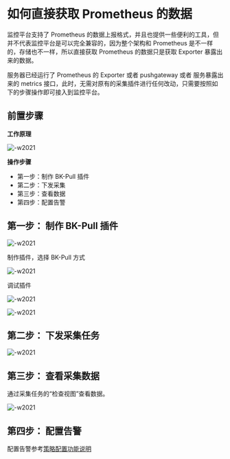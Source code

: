 # 如何直接获取 Prometheus 的数据

监控平台支持了 Prometheus 的数据上报格式，并且也提供一些便利的工具，但并不代表监控平台是可以完全兼容的，因为整个架构和 Prometheus 是不一样的，存储也不一样，所以直接获取 Prometheus 的数据只是获取 Exporter 暴露出来的数据。

服务器已经运行了 Prometheus 的 Exporter 或者 pushgateway 或者 服务暴露出来的 metrics 接口，此时，无需对原有的采集插件进行任何改动，只需要按照如下的步骤操作即可接入到监控平台。

## 前置步骤

**工作原理**

![-w2021](media/16003126158054.jpg)

**操作步骤**

* 第一步：制作 BK-Pull 插件
* 第二步：下发采集
* 第三步：查看数据
* 第四步：配置告警

##  第一步： 制作 BK-Pull 插件

![-w2021](media/16003127689460.jpg)

制作插件，选择 BK-Pull 方式

![-w2021](media/16003128089807.jpg)

调试插件

![-w2021](media/16003128803887.jpg)

![-w2021](media/16003129004634.jpg)

## 第二步： 下发采集任务

![-w2021](media/16003129894876.jpg)

## 第三步： 查看采集数据

通过采集任务的“检查视图”查看数据。

![-w2021](media/16003130464749.jpg)

## 第四步： 配置告警

配置告警参考[策略配置功能说明](../functions/conf/rules.md)
